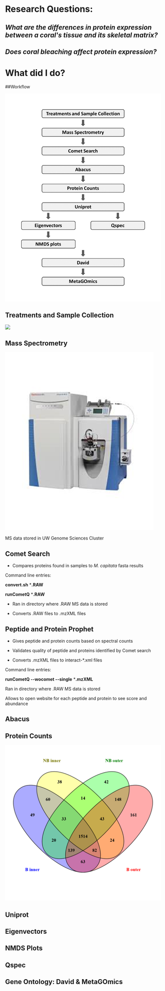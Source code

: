 # Research Questions:

##

## *What are the differences in protein expression between a coral's tissue and its skeletal matrix?*

## *Does coral bleaching affect protein expression?*



# What did I do?

##Workflow

![](https://github.com/Jeremyfishb/Jeremy-coral/blob/master/Visualization/FISH_546_Presentation_Flow_Chart.png)

## Treatments and Sample Collection

![](https://github.com/Jeremyfishb/Jeremy-coral/blob/master/Visualization/HIMB_coral_bleaching.png)

## Mass Spectrometry

![](https://github.com/Jeremyfishb/Jeremy-coral/blob/master/Visualization/Mass_spec.png)

MS data stored in UW Genome Sciences Cluster

## Comet Search



- Compares proteins found in samples to *M. capitata* fasta results

Command line entries:

**convert.sh** ***.RAW**

**runCometQ** ***.RAW**



- Ran in directory where .RAW MS data is stored



- Converts .RAW files to .mzXML files

## Peptide and Protein Prophet



- Gives peptide and protein counts based on spectral counts



- Validates quality of peptide and proteins identified by Comet search



- Converts .mzXML files to interact-*.xml files

Command line entries:

**runCometQ --wocomet --single** ***.mzXML**

Ran in directory where .RAW MS data is stored

Allows to open website for each peptide and protein to see score and abundance


## Abacus






## Protein Counts

![](https://github.com/Jeremyfishb/Jeremy-coral/blob/master/Visualization/Mcap_alltreats_venn.png)

## Uniprot

## Eigenvectors

## NMDS Plots

## Qspec

## Gene Ontology: David & MetaGOmics







